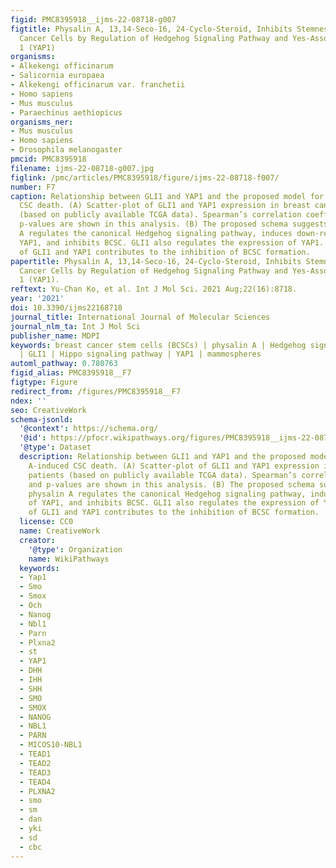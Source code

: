 ```yaml
---
figid: PMC8395918__ijms-22-08718-g007
figtitle: Physalin A, 13,14-Seco-16, 24-Cyclo-Steroid, Inhibits Stemness of Breast
  Cancer Cells by Regulation of Hedgehog Signaling Pathway and Yes-Associated Protein
  1 (YAP1)
organisms:
- Alkekengi officinarum
- Salicornia europaea
- Alkekengi officinarum var. franchetii
- Homo sapiens
- Mus musculus
- Paraechinus aethiopicus
organisms_ner:
- Mus musculus
- Homo sapiens
- Drosophila melanogaster
pmcid: PMC8395918
filename: ijms-22-08718-g007.jpg
figlink: /pmc/articles/PMC8395918/figure/ijms-22-08718-f007/
number: F7
caption: Relationship between GLI1 and YAP1 and the proposed model for physalin A-induced
  CSC death. (A) Scatter-plot of GLI1 and YAP1 expression in breast cancer patients
  (based on publicly available TCGA data). Spearman’s correlation coefficient and
  p-values are shown in this analysis. (B) The proposed schema suggests that physalin
  A regulates the canonical Hedgehog signaling pathway, induces down-regulation of
  YAP1, and inhibits BCSC. GLI1 also regulates the expression of YAP1. Inhibition
  of GLI1 and YAP1 contributes to the inhibition of BCSC formation.
papertitle: Physalin A, 13,14-Seco-16, 24-Cyclo-Steroid, Inhibits Stemness of Breast
  Cancer Cells by Regulation of Hedgehog Signaling Pathway and Yes-Associated Protein
  1 (YAP1).
reftext: Yu-Chan Ko, et al. Int J Mol Sci. 2021 Aug;22(16):8718.
year: '2021'
doi: 10.3390/ijms22168718
journal_title: International Journal of Molecular Sciences
journal_nlm_ta: Int J Mol Sci
publisher_name: MDPI
keywords: breast cancer stem cells (BCSCs) | physalin A | Hedgehog signaling pathway
  | GLI1 | Hippo signaling pathway | YAP1 | mammospheres
automl_pathway: 0.780763
figid_alias: PMC8395918__F7
figtype: Figure
redirect_from: /figures/PMC8395918__F7
ndex: ''
seo: CreativeWork
schema-jsonld:
  '@context': https://schema.org/
  '@id': https://pfocr.wikipathways.org/figures/PMC8395918__ijms-22-08718-g007.html
  '@type': Dataset
  description: Relationship between GLI1 and YAP1 and the proposed model for physalin
    A-induced CSC death. (A) Scatter-plot of GLI1 and YAP1 expression in breast cancer
    patients (based on publicly available TCGA data). Spearman’s correlation coefficient
    and p-values are shown in this analysis. (B) The proposed schema suggests that
    physalin A regulates the canonical Hedgehog signaling pathway, induces down-regulation
    of YAP1, and inhibits BCSC. GLI1 also regulates the expression of YAP1. Inhibition
    of GLI1 and YAP1 contributes to the inhibition of BCSC formation.
  license: CC0
  name: CreativeWork
  creator:
    '@type': Organization
    name: WikiPathways
  keywords:
  - Yap1
  - Smo
  - Smox
  - Och
  - Nanog
  - Nbl1
  - Parn
  - Plxna2
  - st
  - YAP1
  - DHH
  - IHH
  - SHH
  - SMO
  - SMOX
  - NANOG
  - NBL1
  - PARN
  - MICOS10-NBL1
  - TEAD1
  - TEAD2
  - TEAD3
  - TEAD4
  - PLXNA2
  - smo
  - sm
  - dan
  - yki
  - sd
  - cbc
---
```

